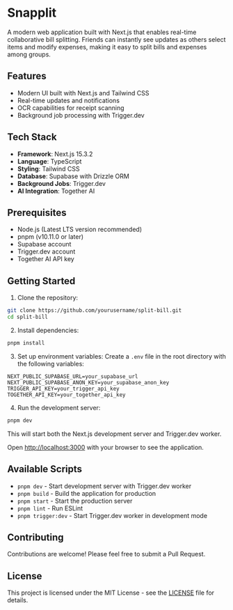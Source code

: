 # Snapplit

A modern web application built with Next.js that enables real-time collaborative bill splitting. Friends can instantly see updates as others select items and modify expenses, making it easy to split bills and expenses among groups.

## Features

- Modern UI built with Next.js and Tailwind CSS
- Real-time updates and notifications
- OCR capabilities for receipt scanning
- Background job processing with Trigger.dev

## Tech Stack

- **Framework**: Next.js 15.3.2
- **Language**: TypeScript
- **Styling**: Tailwind CSS
- **Database**: Supabase with Drizzle ORM
- **Background Jobs**: Trigger.dev
- **AI Integration**: Together AI


## Prerequisites

- Node.js (Latest LTS version recommended)
- pnpm (v10.11.0 or later)
- Supabase account
- Trigger.dev account
- Together AI API key

## Getting Started

1. Clone the repository:
```bash
git clone https://github.com/yourusername/split-bill.git
cd split-bill
```

2. Install dependencies:
```bash
pnpm install
```

3. Set up environment variables:
Create a `.env` file in the root directory with the following variables:
```env
NEXT_PUBLIC_SUPABASE_URL=your_supabase_url
NEXT_PUBLIC_SUPABASE_ANON_KEY=your_supabase_anon_key
TRIGGER_API_KEY=your_trigger_api_key
TOGETHER_API_KEY=your_together_api_key
```

4. Run the development server:
```bash
pnpm dev
```

This will start both the Next.js development server and Trigger.dev worker.

Open [http://localhost:3000](http://localhost:3000) with your browser to see the application.

## Available Scripts

- `pnpm dev` - Start development server with Trigger.dev worker
- `pnpm build` - Build the application for production
- `pnpm start` - Start the production server
- `pnpm lint` - Run ESLint
- `pnpm trigger:dev` - Start Trigger.dev worker in development mode

## Contributing

Contributions are welcome! Please feel free to submit a Pull Request.

## License

This project is licensed under the MIT License - see the [LICENSE](LICENSE) file for details.
